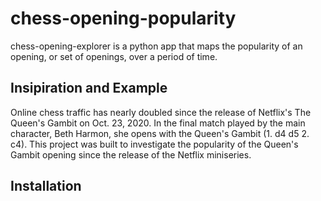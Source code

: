 # chess-opening-popularity
chess-opening-explorer is a python app that maps the popularity of an opening, or set of openings, over a period of time.

## Insipiration and Example
Online chess traffic has nearly doubled since the release of Netflix's The Queen's Gambit on Oct. 23, 2020. In the final match played by the main character, Beth Harmon, she opens with the Queen's Gambit (1. d4 d5 2. c4).  This project was built to investigate the popularity of the Queen's Gambit opening since the release of the Netflix miniseries.


## Installation

##